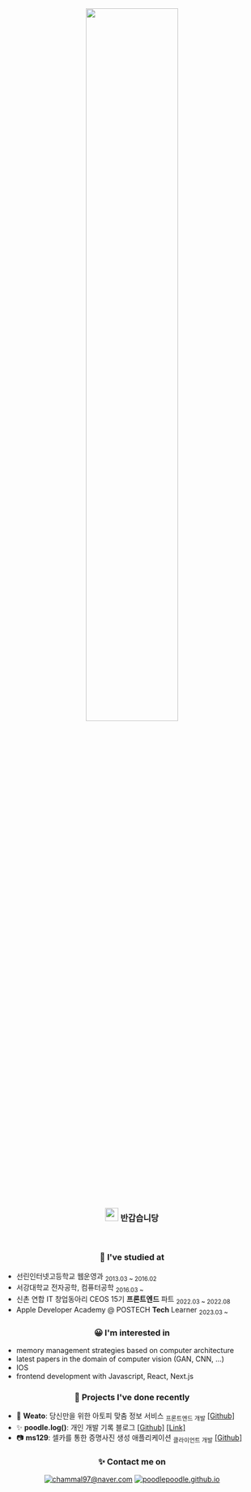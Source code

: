 <!-- Heading -->
<center>
<img src = "https://user-images.githubusercontent.com/6462456/155731672-55c01143-0a73-4b2e-a1f1-d900f45dfe0e.gif" width="60%" />

<h3>
<img src = "https://raw.githubusercontent.com/MartinHeinz/MartinHeinz/master/wave.gif" width="26px" />
<strong>
반갑습니당
</strong>
</h3>
</center>

<br/>

<center>

### **🏫 I've studied at**

</center>

- 선린인터넷고등학교 웹운영과
<sub>2013.03 ~ 2016.02</sub>
- 서강대학교 전자공학, 컴퓨터공학
<sub>2016.03 ~</sub>
- 신촌 연합 IT 창업동아리 CEOS 15기 **프론트엔드** 파트
<sub>2022.03 ~ 2022.08</sub>
- Apple Developer Academy @ POSTECH **Tech** Learner
<sub>2023.03 ~</sub>

<center>

### **😀 I'm interested in**

</center>

- memory management strategies based on computer architecture
- latest papers in the domain of computer vision (GAN, CNN, ...)
- IOS
- frontend development with Javascript, React, Next.js

<center>

### **📱 Projects I've done recently**

</center>

- 💊 **Weato**: 당신만을 위한 아토피 맞춤 정보 서비스
<sub>프론트엔드 개발</sub>
[[Github]](https://github.com/ceos15th-AllG/weato-client) 
- ✨ **poodle.log()**: 개인 개발 기록 블로그
[[Github]](https://github.com/poodlepoodle/poodlepoodle.github.io)
[[Link]](https://poodlepoodle.github.io)
- 📷 **ms129**: 셀카를 통한 증명사진 생성 애플리케이션
<sub>클라이언트 개발</sub>
[[Github]](https://github.com/poodlepoodle/ms129-mobileapp-expo) 

<center>

### **✨ Contact me on**

[<img alt="chammal97@naver.com" src ="https://img.shields.io/badge/Email-brightgreen.svg?&style=flat&logo=gmail&logoColor=FFFFFF"/>](chammal97@naver.com)
[<img alt="poodlepoodle.github.io" src ="https://img.shields.io/badge/Blog-000000.svg?&style=flat&logo=jekyll&logoColor=FFFFFF"/>](https://poodlepoodle.github.io/)

</center>

